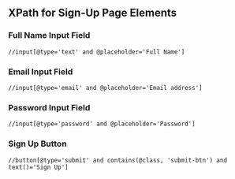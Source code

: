 ## XPath for Sign-Up Page Elements

### Full Name Input Field
```xpath
//input[@type='text' and @placeholder='Full Name']
```

### Email Input Field
```xpath
//input[@type='email' and @placeholder='Email address']
```

### Password Input Field
```xpath
//input[@type='password' and @placeholder='Password']
```

### Sign Up Button
```xpath
//button[@type='submit' and contains(@class, 'submit-btn') and text()='Sign Up']
```

